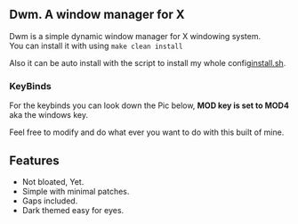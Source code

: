## Dwm. A window manager for X

Dwm is a simple dynamic window manager for X windowing system. <br>
You can install it with using 
```make clean install``` <br>

Also it can be auto install with the script to install my whole config[install.sh](https://github.com/AvishekPD/AvishekPD/blob/main/install.sh). <br> 

### KeyBinds 
For the keybinds you can look down the Pic below, 
<b>MOD key is set to MOD4</b> aka the windows key.

Feel free to modify and do what ever you want to do with this built of mine.

## Features 
- Not bloated, Yet.
- Simple with minimal patches.
- Gaps included.
- Dark themed easy for eyes.

<p alight="center">
	<img width="1000"
	src"./preview.jpg">
</p>
